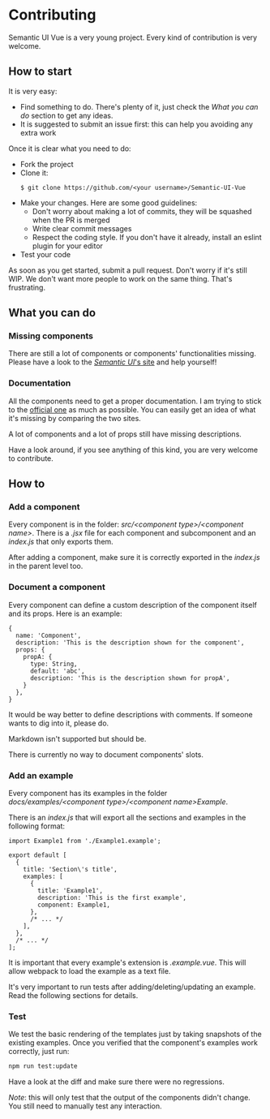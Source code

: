 # Contributing

Semantic UI Vue is a very young project. Every kind of contribution is very welcome.

## How to start

It is very easy:

* Find something to do. There's plenty of it, just check the *What you can do* section to get any ideas.
* It is suggested to submit an issue first: this can help you avoiding any extra work

Once it is clear what you need to do:

* Fork the project
* Clone it:
  ```
  $ git clone https://github.com/<your username>/Semantic-UI-Vue
  ```
* Make your changes. Here are some good guidelines:
  * Don't worry about making a lot of commits, they will be squashed when the PR is merged
  * Write clear commit messages
  * Respect the coding style. If you don't have it already, install an eslint plugin for your editor
* Test your code

As soon as you get started, submit a pull request. Don't worry if it's still WIP. We don't want more people to work on the same thing. That's frustrating.

## What you can do

### Missing components

There are still a lot of components or components' functionalities missing. Please have a look to the [*Semantic UI*'s site](https://semantic-ui.com) and help yourself!

### Documentation

All the components need to get a proper documentation. I am trying to stick to the [official one](https://semantic-ui.com) as much as possible.
You can easily get an idea of what it's missing by comparing the two sites.

A lot of components and a lot of props still have missing descriptions.

Have a look around, if you see anything of this kind, you are very welcome to contribute.

## How to

### Add a component

Every component is in the folder: *src/&lt;component type>/&lt;component name>*.
There is a *.jsx* file for each component and subcomponent and an *index.js* that only exports them.

After adding a component, make sure it is correctly exported in the *index.js* in the parent level too.

### Document a component

Every component can define a custom description of the component itself and its props. Here is an example:

```
{
  name: 'Component',
  description: 'This is the description shown for the component',
  props: {
    propA: {
      type: String,
      default: 'abc',
      description: 'This is the description shown for propA',
    }
  },
}
```

It would be way better to define descriptions with comments. If someone wants to dig into it, please do.

Markdown isn't supported but should be.

There is currently no way to document components' slots.

### Add an example

Every component has its examples in the folder *docs/examples/&lt;component type>/&lt;component name>Example*.

There is an *index.js* that will export all the sections and examples in the following format:

```
import Example1 from './Example1.example';

export default [
  {
    title: 'Section\'s title',
    examples: [
      {
        title: 'Example1',
        description: 'This is the first example',
        component: Example1,
      },
      /* ... */
    ],
  },
  /* ... */
];
```

It is important that every example's extension is *.example.vue*. This will allow webpack to load the example as a text file.

It's very important to run tests after adding/deleting/updating an example. Read the following sections for details.

### Test

We test the basic rendering of the templates just by taking snapshots of the existing examples. Once you verified that the component's examples work correctly, just run:

```sh
npm run test:update
```

Have a look at the diff and make sure there were no regressions.

*Note*: this will only test that the output of the components didn't change. You still need to manually test any interaction.
